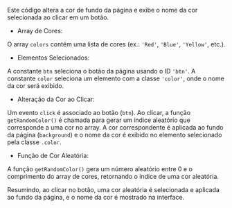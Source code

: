 Este código altera a cor de fundo da página e exibe o nome da cor selecionada ao clicar em um botão.

- Array de Cores:

O array `colors` contém uma lista de cores (ex.: `'Red'`, `'Blue'`, `'Yellow'`, etc.).

- Elementos Selecionados:

A constante `btn` seleciona o botão da página usando o ID `'btn'`.
A constante `color` seleciona um elemento com a classe `'color'`, onde o nome da cor será exibido.

- Alteração da Cor ao Clicar:
  
Um evento `click` é associado ao botão (`btn`).
Ao clicar, a função `getRandomColor()` é chamada para gerar um índice aleatório que corresponde a uma cor no array.
A cor correspondente é aplicada ao fundo da página (`background`) e o nome da cor é exibido no elemento selecionado pela classe `.color`.

- Função de Cor Aleatória:
  
A função `getRandomColor()` gera um número aleatório entre 0 e o comprimento do array de cores, retornando o índice de uma cor aleatória.

Resumindo, ao clicar no botão, uma cor aleatória é selecionada e aplicada ao fundo da página, e o nome da cor é mostrado na interface.

